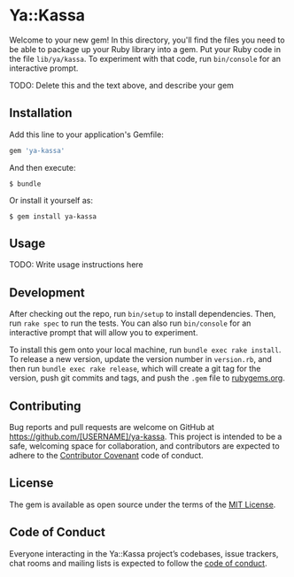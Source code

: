 # Ya::Kassa

Welcome to your new gem! In this directory, you'll find the files you need to be able to package up your Ruby library into a gem. Put your Ruby code in the file `lib/ya/kassa`. To experiment with that code, run `bin/console` for an interactive prompt.

TODO: Delete this and the text above, and describe your gem

## Installation

Add this line to your application's Gemfile:

```ruby
gem 'ya-kassa'
```

And then execute:

    $ bundle

Or install it yourself as:

    $ gem install ya-kassa

## Usage

TODO: Write usage instructions here

## Development

After checking out the repo, run `bin/setup` to install dependencies. Then, run `rake spec` to run the tests. You can also run `bin/console` for an interactive prompt that will allow you to experiment.

To install this gem onto your local machine, run `bundle exec rake install`. To release a new version, update the version number in `version.rb`, and then run `bundle exec rake release`, which will create a git tag for the version, push git commits and tags, and push the `.gem` file to [rubygems.org](https://rubygems.org).

## Contributing

Bug reports and pull requests are welcome on GitHub at https://github.com/[USERNAME]/ya-kassa. This project is intended to be a safe, welcoming space for collaboration, and contributors are expected to adhere to the [Contributor Covenant](http://contributor-covenant.org) code of conduct.

## License

The gem is available as open source under the terms of the [MIT License](https://opensource.org/licenses/MIT).

## Code of Conduct

Everyone interacting in the Ya::Kassa project’s codebases, issue trackers, chat rooms and mailing lists is expected to follow the [code of conduct](https://github.com/[USERNAME]/ya-kassa/blob/master/CODE_OF_CONDUCT.md).
